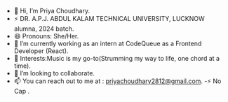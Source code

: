 - 👋 Hi, I’m Priya Choudhary.
- ⚡ DR. A.P.J. ABDUL KALAM TECHNICAL UNIVERSITY, LUCKNOW alumna, 2024 batch.
- 😄 Pronouns: She/Her.
- 🌱 I’m currently working as an intern at CodeQueue as a Frontend Developer (React).
- 👀 Interests:Music is my go-to(Strumming my way to life, one chord at a time).
- 💞️ I’m looking to collaborate. 
- 📫 You can reach out to me at : priyachoudhary2812@gmail.com.
-⚡  No Cap .
  

<!---
PriyaCodequeue/PriyaCodequeue is a ✨ special ✨ repository because its `README.md` (this file) appears on your GitHub profile.
You can click the Preview link to take a look at your changes.
--->
